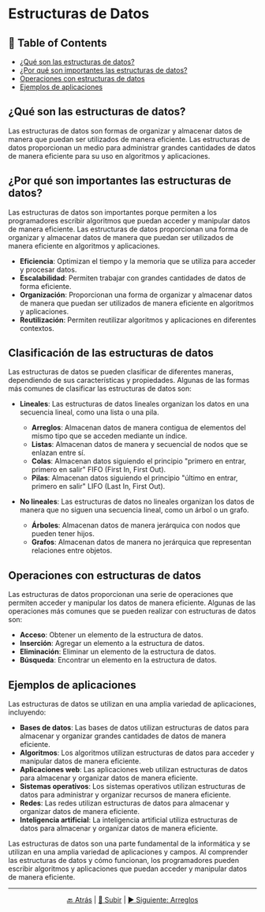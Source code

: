 # Estructuras de Datos

## 📝 Table of Contents

- [¿Qué son las estructuras de datos?](#que-son-las-estructuras-de-datos)
- [¿Por qué son importantes las estructuras de datos?](#por-que-son-importantes-las-estructuras-de-datos)
- [Operaciones con estructuras de datos](#operaciones-con-estructuras-de-datos)
- [Ejemplos de aplicaciones](#ejemplos-de-aplicaciones)

## ¿Qué son las estructuras de datos?

Las estructuras de datos son formas de organizar y almacenar datos de manera que puedan ser utilizados de manera eficiente. Las estructuras de datos proporcionan un medio para administrar grandes cantidades de datos de manera eficiente para su uso en algoritmos y aplicaciones.

## ¿Por qué son importantes las estructuras de datos?

Las estructuras de datos son importantes porque permiten a los programadores escribir algoritmos que puedan acceder y manipular datos de manera eficiente. Las estructuras de datos proporcionan una forma de organizar y almacenar datos de manera que puedan ser utilizados de manera eficiente en algoritmos y aplicaciones.

- **Eficiencia**: Optimizan el tiempo y la memoria que se utiliza para acceder y procesar datos.
- **Escalabilidad**: Permiten trabajar con grandes cantidades de datos de forma eficiente.
- **Organización**: Proporcionan una forma de organizar y almacenar datos de manera que puedan ser utilizados de manera eficiente en algoritmos y aplicaciones.
- **Reutilización**: Permiten reutilizar algoritmos y aplicaciones en diferentes contextos.

## Clasificación de las estructuras de datos

Las estructuras de datos se pueden clasificar de diferentes maneras, dependiendo de sus características y propiedades. Algunas de las formas más comunes de clasificar las estructuras de datos son:

- **Lineales**: Las estructuras de datos lineales organizan los datos en una secuencia lineal, como una lista o una pila.
    - **Arreglos**: Almacenan datos de manera contigua de elementos del mismo tipo que se acceden mediante un índice.
    - **Listas**: Almacenan datos de manera  y secuencial de nodos que se enlazan entre sí.
    - **Colas**: Almacenan datos siguiendo el principio "primero en entrar, primero en salir" FIFO (First In, First Out).
    - **Pilas**: Almacenan datos siguiendo el principio "último en entrar, primero en salir" LIFO (Last In, First Out).

- **No lineales**: Las estructuras de datos no lineales organizan los datos de manera que no siguen una secuencia lineal, como un árbol o un grafo.
    - **Árboles**: Almacenan datos de manera jerárquica con nodos que pueden tener hijos.
    - **Grafos**: Almacenan datos de manera no jerárquica que representan relaciones entre objetos.


## Operaciones con estructuras de datos

Las estructuras de datos proporcionan una serie de operaciones que permiten acceder y manipular los datos de manera eficiente. Algunas de las operaciones más comunes que se pueden realizar con estructuras de datos son:

- **Acceso**: Obtener un elemento de la estructura de datos.
- **Inserción**: Agregar un elemento a la estructura de datos.
- **Eliminación**: Eliminar un elemento de la estructura de datos.
- **Búsqueda**: Encontrar un elemento en la estructura de datos.

## Ejemplos de aplicaciones

Las estructuras de datos se utilizan en una amplia variedad de aplicaciones, incluyendo:

- **Bases de datos**: Las bases de datos utilizan estructuras de datos para almacenar y organizar grandes cantidades de datos de manera eficiente.
- **Algoritmos**: Los algoritmos utilizan estructuras de datos para acceder y manipular datos de manera eficiente.
- **Aplicaciones web**: Las aplicaciones web utilizan estructuras de datos para almacenar y organizar datos de manera eficiente.
- **Sistemas operativos**: Los sistemas operativos utilizan estructuras de datos para administrar y organizar recursos de manera eficiente.
- **Redes**: Las redes utilizan estructuras de datos para almacenar y organizar datos de manera eficiente.
- **Inteligencia artificial**: La inteligencia artificial utiliza estructuras de datos para almacenar y organizar datos de manera eficiente.

Las estructuras de datos son una parte fundamental de la informática y se utilizan en una amplia variedad de aplicaciones y campos. Al comprender las estructuras de datos y cómo funcionan, los programadores pueden escribir algoritmos y aplicaciones que puedan acceder y manipular datos de manera eficiente.

---

<div style="text-align: center">

[🔙 Atrás](../README.md) | [🔼 Subir](#estructuras-de-datos) | [▶ Siguiente: Arreglos](01%20-%20arreglos.md)

</div>

